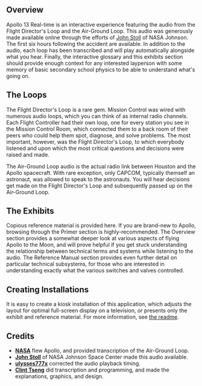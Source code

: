 Overview
--------

Apollo 13 Real-time is an interactive experience featuring the audio from the Flight Director's Loop and the Air-Ground Loop. This audio was generously made available online through the efforts of [John Stoll](https://archive.org/details/Apollo13Audio) of NASA Johnson. The first six hours following the accident are available. In addition to the audio, each loop has been transcribed and will play automatically alongside what you hear. Finally, the interactive glossary and this exhibits section should provide enough context for any interested layperson with some memory of basic secondary school physics to be able to understand what's going on.

The Loops
---------

The Flight Director's Loop is a rare gem. Mission Control was wired with numerous audio loops, which you can think of as internal radio channels. Each Flight Controller had their own loop, one for every station you see in the Mission Control Room, which connected them to a back room of their peers who could help them spot, diagnose, and solve problems. The most important, however, was the Flight Director's Loop, to which everybody listened and upon which the most critical questions and decisions were raised and made.

The Air-Ground Loop audio is the actual radio link between Houston and the Apollo spacecraft. With rare exception, only CAPCOM, typically themself an astronaut, was allowed to speak to the astronauts. You will hear decisions get made on the Flight Director's Loop and subsequently passed up on the Air-Ground Loop.

The Exhibits
------------

Copious reference material is provided here. If you are brand-new to Apollo, browsing through the Primer section is highly-recommended. The Overview section provides a somewhat deeper look at various aspects of flying Apollo to the Moon, and will prove helpful if you get stuck understanding the relationship between technical terms and systems while listening to the audio. The Reference Manual section provides even further detail on particular technical subsystems, for those who are interested in understanding exactly what the various switches and valves controlled.

Creating Installations
----------------------

It is easy to create a kiosk installation of this application, which adjusts the layout for optimal full-screen display on a television, or presents only the exhibit and reference material. For more information, see [the readme](https://github.com/clint-tseng/apollo13rt#kiosk-modes).

Credits
-------

* **[NASA](https://nasa.gov)** flew Apollo, and provided transcription of the Air-Ground Loop.
* **[John Stoll](https://archive.org/details/Apollo13Audio)** of NASA Johnson Space Center made this audio available.
* **[ulysses777x](https://www.youtube.com/user/ulysses777x)** corrected the audio playback timing.
* **[Clint Tseng](https://twitter.com/cxlt)** did transcription and programming, and made the explanations, graphics, and design.

